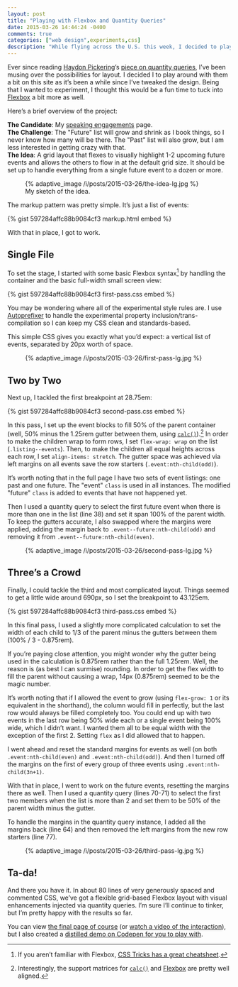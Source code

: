 ```yaml
---
layout: post
title: "Playing with Flexbox and Quantity Queries"
date: 2015-03-26 14:44:24 -0400
comments: true
categories: ["web design",experiments,css]
description: "While flying across the U.S. this week, I decided to play around with Flexbox and quantity queries in hopes of coming up with something interesting."
---
```


Ever since reading [Haydon Pickering](http://twitter.com/heydonworks)’s [piece on quantity queries](http://alistapart.com/article/quantity-queries-for-css), I’ve been musing over the possibilities for layout. I decided I to play around with them a bit on this site as it’s been a while since I’ve tweaked the design. Being that I wanted to experiment, I thought this would be a fun time to tuck into [Flexbox](http://www.w3.org/TR/css-flexbox-1/) a bit more as well.

<!-- more -->

Here’s a brief overview of the project:

**The Candidate**: My [speaking engagements](/speaking-engagements/) page.<br>
**The Challenge**: The "Future" list will grow and shrink as I book things, so I never know how many will be there. The "Past" list will also grow, but I am less interested in getting crazy with that.<br>
**The Idea**: A grid layout that flexes to visually highlight 1-2 upcoming future events and allows the others to flow in at the default grid size. It should be set up to handle everything from a single future event to a dozen or more.

<figure id="2015-03-26-1" class="media-container">{% adaptive_image /i/posts/2015-03-26/the-idea-lg.jpg %}<figcaption>My sketch of the idea.</figcaption></figure>

The markup pattern was pretty simple. It’s just a list of events:

{% gist 597284affc88b9084cf3 markup.html embed %} 

With that in place, I got to work.

## Single File

To set the stage, I started with some basic Flexbox syntax[^1] by handling the container and the basic full-width small screen view:

{% gist 597284affc88b9084cf3 first-pass.css embed %} 

You may be wondering where all of the experimental style rules are. I use [Autoprefixer](https://github.com/postcss/autoprefixer) to handle the experimental property inclusion/trans-compilation so I can keep my CSS clean and standards-based.

This simple CSS gives you exactly what you’d expect: a vertical list of events, separated by 20px worth of space.

<figure id="2015-03-26-2" class="media-container">{% adaptive_image /i/posts/2015-03-26/first-pass-lg.jpg %}</figure>

## Two by Two

Next up, I tackled the first breakpoint at 28.75em:

{% gist 597284affc88b9084cf3 second-pass.css embed %}

In this pass, I set up the event blocks to fill 50% of the parent container (well, 50% minus the 1.25rem gutter between them, using [`calc()`](http://www.w3.org/TR/css3-values/#calc)).[^2] In order to make the children wrap to form rows, I set `flex-wrap: wrap` on the list (`.listing--events`). Then, to make the children all equal heights across each row, I set `align-items: stretch`. The gutter space was achieved via left margins on all events save the row starters (`.event:nth-child(odd)`).

It’s worth noting that in the full page I have two sets of event listings: one past and one future. The "event" `class` is used in all instances. The modified "future" `class` is added to events that have not happened yet.

Then I used a quantity query to select the first future event when there is more than one in the list (line 38) and set it span 100% of the parent width. To keep the gutters accurate, I also swapped where the margins were applied, adding the margin back to `.event--future:nth-child(odd)` and removing it from `.event--future:nth-child(even)`.

<figure id="2015-03-26-3" class="media-container">{% adaptive_image /i/posts/2015-03-26/second-pass-lg.jpg %}</figure>

## Three’s a Crowd

Finally, I could tackle the third and most complicated layout. Things seemed to get a little wide around 690px, so I set the breakpoint to 43.125em.

{% gist 597284affc88b9084cf3 third-pass.css embed %}

In this final pass, I used a slightly more complicated calculation to set the width of each child to 1/3 of the parent minus the gutters between them (100% / 3 - 0.875rem). 

If you’re paying close attention, you might wonder why the gutter being used in the calculation is 0.875rem rather than the full 1.25rem. Well, the reason is (as best I can surmise) rounding. In order to get the flex width to fill the parent without causing a wrap, 14px (0.875rem) seemed to be the magic number.

It’s worth noting that if I allowed the event to grow (using `flex-grow: 1` or its equivalent in the shorthand), the column would fill in perfectly, but the last row would always be filled completely too. You could end up with two events in the last row being 50% wide each or a single event being 100% wide, which I didn’t want. I wanted them all to be equal width with the exception of the first 2. Setting `flex` as I did allowed that to happen.

I went ahead and reset the standard margins for events as well (on both `.event:nth-child(even)` and `.event:nth-child(odd)`). And then I turned off the margins on the first of every group of three events using `.event:nth-child(3n+1)`.

With that in place, I went to work on the future events, resetting the margins there as well. Then I used a quantity query (lines 70-71) to select the first two members when the list is more than 2 and set them to be 50% of the parent width minus the gutter.

To handle the margins in the quantity query instance, I added all the margins back (line 64) and then removed the left margins from the new row starters (line 77).

<figure id="2015-03-26-4" class="media-container">{% adaptive_image /i/posts/2015-03-26/third-pass-lg.jpg %}</figure>

## Ta-da!

And there you have it. In about 80 lines of very generously spaced and commented CSS, we’ve got a flexible grid-based Flexbox layout with visual enhancements injected via quantity queries. I’m sure I’ll continue to tinker, but I’m pretty happy with the results so far.

You can view [the final page of course](/speaking-engagements/) (or [watch a video of the interaction](https://www.youtube.com/watch?v=V20wuGM2tzU)), but I also created a [distilled demo on Codepen for you to play with](http://codepen.io/aarongustafson/pen/VYRZBP). 

[^1]: If you aren’t familiar with Flexbox, [CSS Tricks has a great cheatsheet](https://css-tricks.com/snippets/css/a-guide-to-flexbox/).
[^2]: Interestingly, the support matrices for [`calc()`](http://caniuse.com/#feat=calc) and [Flexbox](http://caniuse.com/#feat=flexbox) are pretty well aligned.